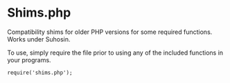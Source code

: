# Shims.php
Compatibility shims for older PHP versions for some required functions. Works under Suhosin.

To use, simply require the file prior to using any of the included functions in your programs.
```
require('shims.php');
```
